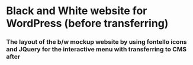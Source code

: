 # Black and White website for WordPress (before transferring)

### The layout of the b/w mockup website by using fontello icons and JQuery for the interactive menu with transferring to CMS after
